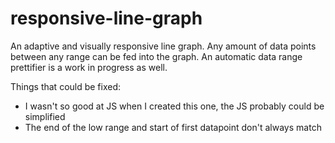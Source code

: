 # responsive-line-graph
An adaptive and visually responsive line graph. Any amount of data points between any range can be fed into the graph. An automatic data range prettifier is a work in progress as well.

Things that could be fixed:
* I wasn't so good at JS when I created this one, the JS probably could be simplified
* The end of the low range and start of first datapoint don't always match
